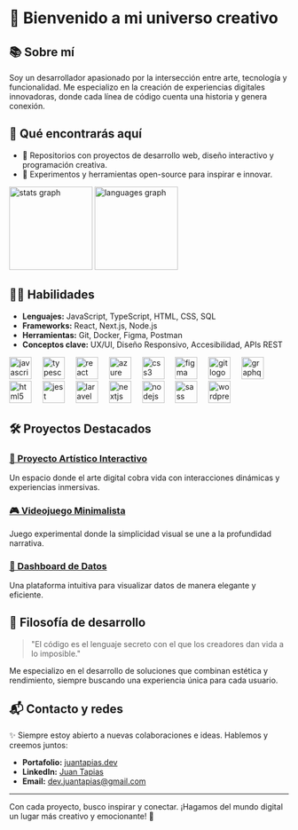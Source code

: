 # 🌟 Bienvenido a mi universo creativo

## 📚 Sobre mí

Soy un desarrollador apasionado por la intersección entre arte, tecnología y funcionalidad. Me especializo en la creación de experiencias digitales innovadoras, donde cada línea de código cuenta una historia y genera conexión.

## 🚀 Qué encontrarás aquí

- 🔹 Repositorios con proyectos de desarrollo web, diseño interactivo y programación creativa.
- 🔹 Experimentos y herramientas open-source para inspirar e innovar.

<div align="left">
  <img src="https://github-readme-stats.vercel.app/api?username=juantapias&hide_title=false&hide_rank=false&show_icons=true&include_all_commits=true&count_private=true&disable_animations=false&theme=merko&locale=en&hide_border=true&order=1" height="150" alt="stats graph"  />
  <img src="https://github-readme-stats.vercel.app/api/top-langs?username=juantapias&locale=en&hide_title=false&layout=compact&card_width=320&langs_count=5&theme=merko&hide_border=true&order=2" height="150" alt="languages graph"  />
</div>

## 👨‍💻 Habilidades

- **Lenguajes:** JavaScript, TypeScript, HTML, CSS, SQL
- **Frameworks:** React, Next.js, Node.js
- **Herramientas:** Git, Docker, Figma, Postman
- **Conceptos clave:** UX/UI, Diseño Responsivo, Accesibilidad, APIs REST

<div align="left">
  <img src="https://cdn.jsdelivr.net/gh/devicons/devicon/icons/javascript/javascript-original.svg" height="40" alt="javascript logo"  />
  <img width="12" />
  <img src="https://cdn.jsdelivr.net/gh/devicons/devicon/icons/typescript/typescript-original.svg" height="40" alt="typescript logo"  />
  <img width="12" />
  <img src="https://cdn.jsdelivr.net/gh/devicons/devicon/icons/react/react-original.svg" height="40" alt="react logo"  />
  <img width="12" />
  <img src="https://cdn.jsdelivr.net/gh/devicons/devicon/icons/azure/azure-original.svg" height="40" alt="azure logo"  />
  <img width="12" />
  <img src="https://cdn.jsdelivr.net/gh/devicons/devicon/icons/css3/css3-original.svg" height="40" alt="css3 logo"  />
  <img width="12" />
  <img src="https://cdn.jsdelivr.net/gh/devicons/devicon/icons/figma/figma-original.svg" height="40" alt="figma logo"  />
  <img width="12" />
  <img src="https://cdn.jsdelivr.net/gh/devicons/devicon/icons/git/git-original.svg" height="40" alt="git logo"  />
  <img width="12" />
  <img src="https://cdn.jsdelivr.net/gh/devicons/devicon/icons/graphql/graphql-plain.svg" height="40" alt="graphql logo"  />
  <img width="12" />
  <img src="https://cdn.jsdelivr.net/gh/devicons/devicon/icons/html5/html5-original.svg" height="40" alt="html5 logo"  />
  <img width="12" />
  <img src="https://cdn.jsdelivr.net/gh/devicons/devicon/icons/jest/jest-plain.svg" height="40" alt="jest logo"  />
  <img width="12" />
  <img src="https://cdn.jsdelivr.net/gh/devicons/devicon/icons/laravel/laravel-original.svg" height="40" alt="laravel logo"  />
  <img width="12" />
  <img src="https://cdn.jsdelivr.net/gh/devicons/devicon/icons/nextjs/nextjs-original.svg" height="40" alt="nextjs logo"  />
  <img width="12" />
  <img src="https://cdn.jsdelivr.net/gh/devicons/devicon/icons/nodejs/nodejs-original.svg" height="40" alt="nodejs logo"  />
  <img width="12" />
  <img src="https://cdn.jsdelivr.net/gh/devicons/devicon/icons/sass/sass-original.svg" height="40" alt="sass logo"  />
  <img width="12" />
  <img src="https://cdn.jsdelivr.net/gh/devicons/devicon/icons/wordpress/wordpress-original.svg" height="40" alt="wordpress logo"  />
</div>

## 🛠️ Proyectos Destacados

### [🎨 Proyecto Artístico Interactivo](https://github.com/juantapias/portfolio)

Un espacio donde el arte digital cobra vida con interacciones dinámicas y experiencias inmersivas.

### [🎮 Videojuego Minimalista](#)

Juego experimental donde la simplicidad visual se une a la profundidad narrativa.

### [🔬 Dashboard de Datos](#)

Una plataforma intuitiva para visualizar datos de manera elegante y eficiente.

## 🌈 Filosofía de desarrollo

> "El código es el lenguaje secreto con el que los creadores dan vida a lo imposible."

Me especializo en el desarrollo de soluciones que combinan estética y rendimiento, siempre buscando una experiencia única para cada usuario.

## 📬 Contacto y redes

✨ Siempre estoy abierto a nuevas colaboraciones e ideas. Hablemos y creemos juntos:

- **Portafolio:** [juantapias.dev](juantapias.dev)
- **LinkedIn:** [Juan Tapias](https://www.linkedin.com/in/juan-carlos-tapias-flores/)
- **Email:** [dev.juantapias@gmail.com](mailto:dev.juantapias@gmail.com)

---

Con cada proyecto, busco inspirar y conectar. ¡Hagamos del mundo digital un lugar más creativo y emocionante! 🌟

